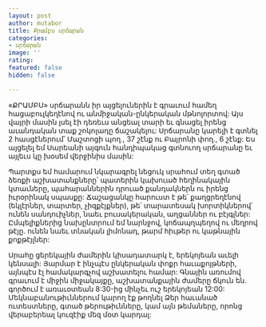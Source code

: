 ```yaml
---
layout: post
author: mutabor
title: Քրամբս սրճարան
categories:
- սրճարան
image: ''
rating: 
featured: false
hidden: false

---
```

«ՔՐԱՄԲՍ» սրճարանն իր այցելուներին է գրաւում համեղ հացաբուլկեղէնով ու անմիջական-ընկերական մթնոլորտով: Այս վայրի մասին լսել էի դեռեւս անցեալ տարի եւ գնացել իրենց աւանդական տաք շոկոլադը ճաշակելու: Սրճարանը կարելի է գտնել 2 հասցէներում՝ Մաշտոցի պող., 37 շէնք ու Բայրոնի փող., 6 շէնք: Ես այցելել եմ Սարեանի այգուն հանդիպակաց գտնուող սրճարանը եւ այլեւս կը խօսեմ վերջինիս մասին:

Պարտքս եմ համարում նկարագրել նեցուկ սրահում տեղ գտած ձեռքի աշխատանքները՝ պատերին կախուած հեղինակային կտաւները, պահարաններին դրուած քանդակներն ու իրենց իւրօրինակ սպասքը: Ճաշացանկը հարուստ է թե՛ քաղցրեղէնով (եկլէրներ, տարտեր, չիզքէյքներ), թե՛ տարատեսակ խորտիկներով՝ ունեն սանդուիչներ, նաեւ բուսակերական, աղցաններ ու բէյգլներ: Ըմպելիքներից նախընտրում եմ նարնջով, կոճապղպեղով ու մեղրով թէյը. ունեն նաեւ տնական լիմոնադ, թարմ հիւթեր ու կաթնային քոքթէյլներ:

Սրահը ցերեկային ժամերին կիսադատարկ է, երեկոյեան աւելի կենսալի: Յարմար է ինչպէս ընկերական փոքր հաւաքոյթների, այնպէս էլ համակարգչով աշխատելու համար: Գնային առումով գրաւում է միջին միջակայքը, աշխատանքային ժամերը ճկուն են. գործում է առաւօտեան 8:30-ից մինչեւ ուշ երեկոյեան 12:00: Մեկնաբանութիւններում կարող էք թողնել Ձեր հաւանած ուտեստները, գտած թերութիւնները, կամ այն թեմաները, որոնց վերաբերեալ կուզէիք մեզ մօտ կարդալ: